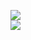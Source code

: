 [![](https://img.shields.io/badge/Made%20With-Github%20Spray-lightgrey.svg?style=for-the-badge&logo=github)](https://github.com/Annihil/github-spray#23649)  
[![](https://i.imgur.com/2DrTn0Z.gif)](https://github.com/Annihil/github-spray)